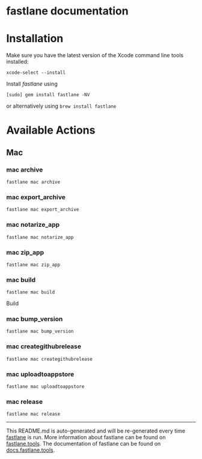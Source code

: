 fastlane documentation
================
# Installation

Make sure you have the latest version of the Xcode command line tools installed:

```
xcode-select --install
```

Install _fastlane_ using
```
[sudo] gem install fastlane -NV
```
or alternatively using `brew install fastlane`

# Available Actions
## Mac
### mac archive
```
fastlane mac archive
```

### mac export_archive
```
fastlane mac export_archive
```

### mac notarize_app
```
fastlane mac notarize_app
```

### mac zip_app
```
fastlane mac zip_app
```

### mac build
```
fastlane mac build
```
Build
### mac bump_version
```
fastlane mac bump_version
```

### mac creategithubrelease
```
fastlane mac creategithubrelease
```

### mac uploadtoappstore
```
fastlane mac uploadtoappstore
```

### mac release
```
fastlane mac release
```


----

This README.md is auto-generated and will be re-generated every time [fastlane](https://fastlane.tools) is run.
More information about fastlane can be found on [fastlane.tools](https://fastlane.tools).
The documentation of fastlane can be found on [docs.fastlane.tools](https://docs.fastlane.tools).
